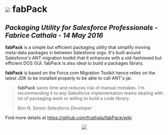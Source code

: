# <img src="https://cloud.githubusercontent.com/assets/349381/21577558/dda8eeae-cf56-11e6-8198-abc0ce0d2a27.png"/> fabPack

*Packaging Utility for Salesforce Professionals - Fabrice Cathala - 14 May 2016*
---

**fabPack** is a simple but efficient packaging utility that simplify moving meta-data packages in between Salesforce orgs. It's built around Salesforce's ANT migration toolkit that it enhances with a old-fashioned but efficient DOS GUI. 
fabPack is also ideal to build a packages library.

**fabPack** is based on the Force.com Migration Toolkit hence relies on the latest JDK to be installed properly to be able to call ANT's jar.

>**fabPack** saves time and reduces risk of manual mistakes. I'm recommending it to any Salesforce implementation teams dealing with lot of packaging work or willing to build a code library.  
>
> *Ben N, Senior Salesforce Developer*

Find more details at https://github.com/fcathala/fabPack/wiki

<p align="center">
<img src="https://user-images.githubusercontent.com/349381/27013915-0ee8bfcc-4ee5-11e7-9c1e-a833c7aacd71.png"/ >
</p>
